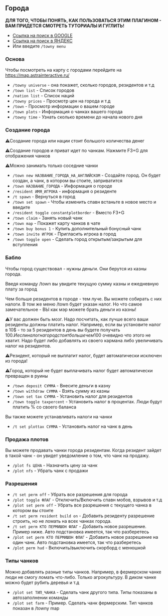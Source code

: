 ## Города

**ДЛЯ ТОГО, ЧТОБЫ ПОНЯТЬ, КАК ПОЛЬЗОВАТЬСЯ ЭТИМ ПЛАГИНОМ - ВАМ ПРИДЕТСЯ СМОТРЕТЬ ТУТОРИАЛЫ И ГУГЛИТЬ!**

- [Ссылка на поиск в GOOGLE](https://www.google.com/search?q=towny+%D0%BA%D0%BE%D0%BC%D0%B0%D0%BD%D0%B4%D1%8B)
- [Ссылка на поиск в ЯНДЕКС](https://yandex.ru/search/?text=towny+%D0%BA%D0%BE%D0%BC%D0%B0%D0%BD%D0%B4%D1%8B&lr=39&search_source=yacom_desktop_common&rdrnd=465819&redircnt=1721922349.1)
- Или введите `/towny menu`

### Основа

Чтобы посмотреть на карту с городами перейдите на https://map.astrainteractive.ru/

- `/towny universe` - она покажет, сколько городов, резидентов и т.д
- `/town list` - Список городов
- `/nation list` - Список наций
- `/towny prices` - Просмотр цен на города и т.д
- `/town` - Просмотр информации о вашем городе
- `/town plots` - Информация о чанках вашего города
- `/towny time` - Узнать сколько времени до начала нового дня

### Создание города

⚠️️Создание города или нации стоит большого количества денег

⚠️️Создание городов и приват идет по чанкам. Нажмите F3+G для отображения чанков

⚠️️Можно занимать только соседние чанки

- `/town new НАЗВАНИЕ_ГОРОДА_НА_АНГЛИЙСКОМ` - Создайте город. Он будет создан, а чанк, в котором вы стоите, заприватится
- `/town НАЗВАНИЕ_ГОРОДА` - Информация о городе
- `/resident ИМЯ_ИГРОКА` - информация о резиденте
- `/t spawn` - Вернуться в город
- `/town set spawn` - Чтобы изменить спавн встаньте в новое место и введите
- `/resident toggle constantplotborder` - Вместо F3+G
- `/town claim` - Занять новый чанк
- `/town map` - Покажет карту чанков в чате
- `/town buy bonus 1` - Купить дополнительный бонусный чанк
- `/town invite ИГРОК` - Пригласить игрока в город
- `/town toggle open` - Сделать город открытым/закрытым для вступления

### Бабло

Чтобы город существовал - нужны деньги. Они берутся из казны города.

Введя команду /town вы увидите текущую сумму казны и ежедневную плату за город

Чем больше резидентов в городе - тем луче. Вы можете собирать с них налоги. В том же меню /town будет указан налог. Но
что самое замечательное - ВЫ как мэр можете брать деньги из казны!

⚠️У вас должен быть мозг. Надо посчитать, как лучше всего ваши резиденты должны платить налог. Например, если вы
установите налог в 10$ - то за 5 резидентов в день вы будете получать 100$. И если налог на город стоит больше чем 100$
очевидно что этого не хватит. Надо будет либо добавлять из своего кармана либо увеличивать налог на резидентов.

⚠️Резидент, который не выплатит налог, будет автоматически исключен из города!

⚠️Город, который не будет выплачивать налог будет автоматически превращен в руины

- `/town deposit СУММА` - Внесите деньги в казну
- `/town withdraw СУММА` - Взять сумму из казны
- `/town set tax СУММА` - Установить налог для резидентов
- `/town toggle taxpercent` - Установить налог в процентах. Люди будут платить % со своего баланса

Вы также можете устанавливать налоги на чанки

- `/t set plottax СУММА` - Установить налог на чанк в день

### Продажа плотов

Вы можете продавать чанки города резидентам. Когда резидент зайдет в такой чанк - он увидет уведомление о том, что чанк
на продажу.

- `/plot fs ЦЕНА` - Назначить цену за чанк
- `/plot nfs` - Убрать чанк с продажи

### Разрешения

- `/t set perm off` - Убрать все разрешения для города
- `/plot toggle ФЛАГ` - Отключить/Включить спавн мобов, взрывов и т.д
- `/plot set perm off` - Убрать все разрешения с текущего чанка в котором вы стоите
- `/t set perm resident build on` - Добавить резиденту разрешение строить, но не ломать на всех чанках города.
- `/t set perm КТО ПЕРМИШОН ФЛАГ` - Добавить новое разрешение. Пример ниже. Авто подстановка имеется, так что
  разберетесь
- `/plot set perm КТО ПЕРМИШОН ФЛАГ` - Добавить новое разрешение на один чанк. Авто подстановка имеется, так что
  разберетесь
- `/plot perm hud` - Включить/выключить скорборд с менюшкой

### Типы чанков

Можно добавлять разные типы чанков. Например, в фермерском чанке люди не смогу ломать что-либо. Только агрокультуру. В
диком чанке можно будет рубить деревья и т.д

- `/plot set ТИП_ЧАНКА` - Сделать чанк другого типа. Типы показаны в автозаполнении команды
- `/plot set farm` - Пример. Сделать чанк фермерским. Тип чанков показан в /towny map
